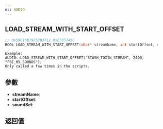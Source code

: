 ```yaml
---
ns: AUDIO
---
```

## LOAD_STREAM_WITH_START_OFFSET

```c
// 0x59C16B79F53B3712 0xE5B5745C
BOOL LOAD_STREAM_WITH_START_OFFSET(char* streamName, int startOffset, char* soundSet);
```

```
Example:  
AUDIO::LOAD_STREAM_WITH_START_OFFSET("STASH_TOXIN_STREAM", 2400, "FBI_05_SOUNDS");  
Only called a few times in the scripts.  
```

## 參數
* **streamName**: 
* **startOffset**: 
* **soundSet**: 

## 返回值
